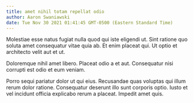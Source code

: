 ```yaml
---
title: amet nihil totam repellat odio
author: Aaron Swaniawski
date: Tue Nov 30 2021 01:41:45 GMT-0500 (Eastern Standard Time)
---
```

Molestiae esse natus fugiat nulla quod qui iste eligendi ut. Sint ratione quo soluta amet consequatur vitae quia ab. Et enim placeat qui. Ut optio et architecto velit aut et ut.

 Doloremque nihil amet libero. Placeat odio a et aut. Consequatur nisi corrupti est odio et eum veniam.

 Porro sequi pariatur dolor ut qui eius. Recusandae quas voluptas qui illum rerum dolor ratione. Consequatur deserunt illo sunt corporis optio. Iusto et vel incidunt officia explicabo rerum a placeat. Impedit amet quis.